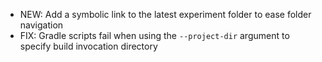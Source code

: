 * NEW: Add a symbolic link to the latest experiment folder to ease folder navigation
* FIX: Gradle scripts fail when using the ```--project-dir``` argument to specify build invocation directory
